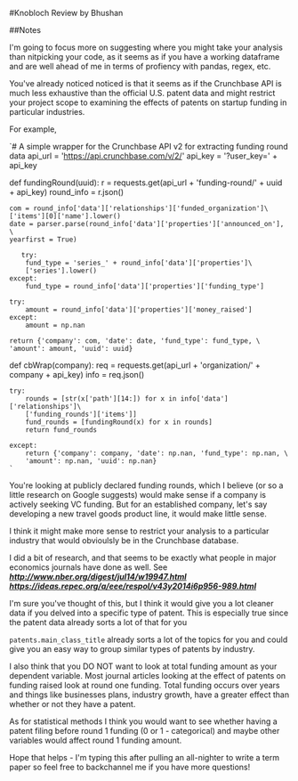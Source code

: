 #Knobloch Review by Bhushan

##Notes 

I'm going to focus more on suggesting where you might take your analysis than nitpicking your code, as it seems as if you have a working dataframe and are well ahead of me in terms of profiency with pandas, regex, etc. 

You've already noticed noticed is that it seems as if the Crunchbase API is much less exhaustive than the official U.S. patent data and might restrict your project scope to examining the effects of patents on startup funding in particular industries. 

For example, 

`# A simple wrapper for the Crunchbase API v2 for extracting funding round data
api_url = 'https://api.crunchbase.com/v/2/'
api_key = '?user_key=' + api_key

def fundingRound(uuid):
    r = requests.get(api_url + 'funding-round/' + uuid + api_key)
    round_info = r.json()
    
    com = round_info['data']['relationships']['funded_organization']\
    ['items'][0]['name'].lower()
    date = parser.parse(round_info['data']['properties']['announced_on'], \
    yearfirst = True)
    
       try:    
        fund_type = 'series_' + round_info['data']['properties']\
        ['series'].lower()
    except:
        fund_type = round_info['data']['properties']['funding_type']
    
    try:    
        amount = round_info['data']['properties']['money_raised']
    except:
        amount = np.nan
    
    return {'company': com, 'date': date, 'fund_type': fund_type, \
    'amount': amount, 'uuid': uuid}
    

def cbWrap(company):
    req = requests.get(api_url + 'organization/' + company + api_key)
    info = req.json()
    
    try:        
        rounds = [str(x['path'][14:]) for x in info['data']['relationships']\
        ['funding_rounds']['items']]
        fund_rounds = [fundingRound(x) for x in rounds]
        return fund_rounds
            
    except: 
        return {'company': company, 'date': np.nan, 'fund_type': np.nan, \
        'amount': np.nan, 'uuid': np.nan}
    `

You're looking at publicly declared funding rounds, which I believe (or so a little research on Google suggests) would make sense if a company is actively seeking VC funding. But for an established company, let's say  developing  a new travel goods product line, it would make little sense. 

I think it might make more sense to restrict your analysis to a particular industry that would obvioulsly be in the Crunchbase database. 

I did a bit of research, and that seems to be exactly what people in major economics journals have done as well. See
***http://www.nber.org/digest/jul14/w19947.html***
***https://ideas.repec.org/a/eee/respol/v43y2014i6p956-989.html***


I'm sure you've thought of this, but I think it would give you a lot cleaner data if you delved into a specific type of patent. This is especially true since the patent data already sorts a lot of that for you

`patents.main_class_title` already sorts a lot of the topics for you and could give you an easy way to group similar types of patents by industry. 


I also think that you DO NOT want to look at total funding amount as your dependent variable. Most journal articles looking at the effect of patents on funding raised look at round one funding. Total funding occurs over years and things like businesses plans, industry growth, have a greater effect than whether or not they have a patent. 

As for statistical methods I think you would want to see whether having a patent filing before round 1 funding (0 or 1 - categorical) and maybe other variables would affect round 1 funding amount. 

Hope that helps - I'm typing this after pulling an all-nighter to write a term paper so feel free to backchannel me if you have more questions!
